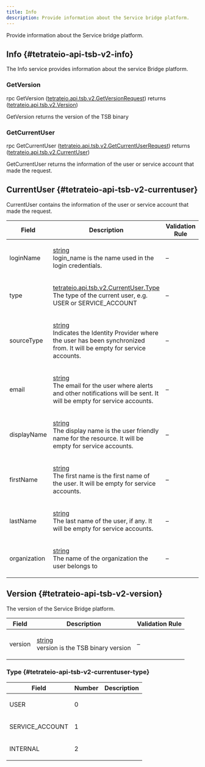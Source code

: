 ```yaml
---
title: Info
description: Provide information about the Service bridge platform.
---
```


<!-- WARNING: This page is generated. Please take a look at extensions/plugin-service-bridge-api-docs/src/files/doc/page.ejs -->

Provide information about the Service bridge platform.


## Info {#tetrateio-api-tsb-v2-info}

The Info service provides information about the service Bridge platform.


### GetVersion

<PanelContent>
<PanelContentCode>

rpc GetVersion ([tetrateio.api.tsb.v2.GetVersionRequest](../../tsb/v2/info#tetrateio-api-tsb-v2-getversionrequest)) returns ([tetrateio.api.tsb.v2.Version](../../tsb/v2/info#tetrateio-api-tsb-v2-version))

</PanelContentCode>



GetVersion returns the version of the TSB binary

</PanelContent>

### GetCurrentUser

<PanelContent>
<PanelContentCode>

rpc GetCurrentUser ([tetrateio.api.tsb.v2.GetCurrentUserRequest](../../tsb/v2/info#tetrateio-api-tsb-v2-getcurrentuserrequest)) returns ([tetrateio.api.tsb.v2.CurrentUser](../../tsb/v2/info#tetrateio-api-tsb-v2-currentuser))

</PanelContentCode>



GetCurrentUser returns the information of the user or service account that made the request.

</PanelContent>






## CurrentUser {#tetrateio-api-tsb-v2-currentuser}

CurrentUser contains the information of the user or service account that made the request.



  
<div class="generated-table"></div>

<table>
<thead>
<tr>
<th>Field</th>
<th class="description">Description</th>
<th>Validation Rule</th>
</tr>
</thead>
    
<tr>
<td>


loginName

</td>

<td>

[string](https://developers.google.com/protocol-buffers/docs/proto3#scalar) <br/> login_name is the name used in the login credentials.

</td>

<td>

&ndash;

</td>
</tr>
    
<tr>
<td>


type

</td>

<td>

[tetrateio.api.tsb.v2.CurrentUser.Type](../../tsb/v2/info#tetrateio-api-tsb-v2-currentuser-type) <br/> The type of the current user, e.g. USER or SERVICE_ACCOUNT

</td>

<td>

&ndash;

</td>
</tr>
    
<tr>
<td>


sourceType

</td>

<td>

[string](https://developers.google.com/protocol-buffers/docs/proto3#scalar) <br/> Indicates the Identity Provider where the user has been 
synchronized from. It will be empty for service accounts.

</td>

<td>

&ndash;

</td>
</tr>
    
<tr>
<td>


email

</td>

<td>

[string](https://developers.google.com/protocol-buffers/docs/proto3#scalar) <br/> The email for the user where alerts and other notifications will be sent.
It will be empty for service accounts.

</td>

<td>

&ndash;

</td>
</tr>
    
<tr>
<td>


displayName

</td>

<td>

[string](https://developers.google.com/protocol-buffers/docs/proto3#scalar) <br/> The display name is the user friendly name for the resource.
It will be empty for service accounts.

</td>

<td>

&ndash;

</td>
</tr>
    
<tr>
<td>


firstName

</td>

<td>

[string](https://developers.google.com/protocol-buffers/docs/proto3#scalar) <br/> The first name is the first name of the user.
It will be empty for service accounts.

</td>

<td>

&ndash;

</td>
</tr>
    
<tr>
<td>


lastName

</td>

<td>

[string](https://developers.google.com/protocol-buffers/docs/proto3#scalar) <br/> The last name of the user, if any.
It will be empty for service accounts.

</td>

<td>

&ndash;

</td>
</tr>
    
<tr>
<td>


organization

</td>

<td>

[string](https://developers.google.com/protocol-buffers/docs/proto3#scalar) <br/> The name of the organization the user belongs to

</td>

<td>

&ndash;

</td>
</tr>
    
</table>
  


## Version {#tetrateio-api-tsb-v2-version}

The version of the Service Bridge platform.



  
<div class="generated-table"></div>

<table>
<thead>
<tr>
<th>Field</th>
<th class="description">Description</th>
<th>Validation Rule</th>
</tr>
</thead>
    
<tr>
<td>


version

</td>

<td>

[string](https://developers.google.com/protocol-buffers/docs/proto3#scalar) <br/> version is the TSB binary version

</td>

<td>

&ndash;

</td>
</tr>
    
</table>
  




### Type {#tetrateio-api-tsb-v2-currentuser-type}




<div class="generated-table"></div>

<table>
<thead>
<tr>
<th>Field</th>
<th>Number</th>
<th class="description">Description</th>
</tr>
</thead>
    
<tr>
<td>


USER

</td>

<td>

0

</td>

<td>



</td>
</tr>
    
<tr>
<td>


SERVICE_ACCOUNT

</td>

<td>

1

</td>

<td>



</td>
</tr>
    
<tr>
<td>


INTERNAL

</td>

<td>

2

</td>

<td>



</td>
</tr>
    
</table>
  


